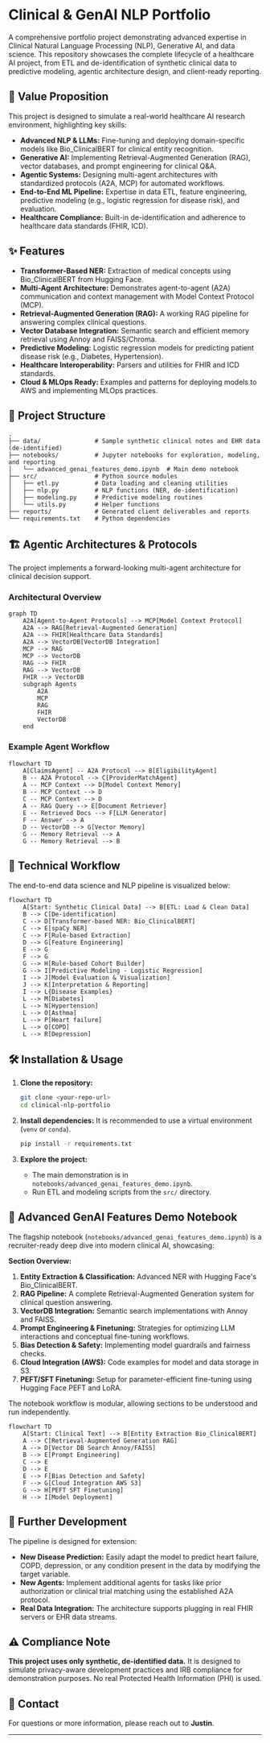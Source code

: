 # Clinical & GenAI NLP Portfolio

A comprehensive portfolio project demonstrating advanced expertise in Clinical Natural Language Processing (NLP), Generative AI, and data science. This repository showcases the complete lifecycle of a healthcare AI project, from ETL and de-identification of synthetic clinical data to predictive modeling, agentic architecture design, and client-ready reporting.

## 🚀 Value Proposition

This project is designed to simulate a real-world healthcare AI research environment, highlighting key skills:
*   **Advanced NLP & LLMs:** Fine-tuning and deploying domain-specific models like Bio_ClinicalBERT for clinical entity recognition.
*   **Generative AI:** Implementing Retrieval-Augmented Generation (RAG), vector databases, and prompt engineering for clinical Q&A.
*   **Agentic Systems:** Designing multi-agent architectures with standardized protocols (A2A, MCP) for automated workflows.
*   **End-to-End ML Pipeline:** Expertise in data ETL, feature engineering, predictive modeling (e.g., logistic regression for disease risk), and evaluation.
*   **Healthcare Compliance:** Built-in de-identification and adherence to healthcare data standards (FHIR, ICD).

## ✨ Features

*   **Transformer-Based NER:** Extraction of medical concepts using Bio_ClinicalBERT from Hugging Face.
*   **Multi-Agent Architecture:** Demonstrates agent-to-agent (A2A) communication and context management with Model Context Protocol (MCP).
*   **Retrieval-Augmented Generation (RAG):** A working RAG pipeline for answering complex clinical questions.
*   **Vector Database Integration:** Semantic search and efficient memory retrieval using Annoy and FAISS/Chroma.
*   **Predictive Modeling:** Logistic regression models for predicting patient disease risk (e.g., Diabetes, Hypertension).
*   **Healthcare Interoperability:** Parsers and utilities for FHIR and ICD standards.
*   **Cloud & MLOps Ready:** Examples and patterns for deploying models to AWS and implementing MLOps practices.

## 📁 Project Structure

```
.
├── data/               # Sample synthetic clinical notes and EHR data (de-identified)
├── notebooks/          # Jupyter notebooks for exploration, modeling, and reporting
│   └── advanced_genai_features_demo.ipynb  # Main demo notebook
├── src/                # Python source modules
│   ├── etl.py          # Data loading and cleaning utilities
│   ├── nlp.py          # NLP functions (NER, de-identification)
│   ├── modeling.py     # Predictive modeling routines
│   └── utils.py        # Helper functions
├── reports/            # Generated client deliverables and reports
└── requirements.txt    # Python dependencies
```

## 🏗️ Agentic Architectures & Protocols

The project implements a forward-looking multi-agent architecture for clinical decision support.

### Architectural Overview
```mermaid
graph TD
    A2A[Agent-to-Agent Protocols] --> MCP[Model Context Protocol]
    A2A --> RAG[Retrieval-Augmented Generation]
    A2A --> FHIR[Healthcare Data Standards]
    A2A --> VectorDB[VectorDB Integration]
    MCP --> RAG
    MCP --> VectorDB
    RAG --> FHIR
    RAG --> VectorDB
    FHIR --> VectorDB
    subgraph Agents
        A2A
        MCP
        RAG
        FHIR
        VectorDB
    end
```

### Example Agent Workflow
```mermaid
flowchart TD
    A[ClaimsAgent] -- A2A Protocol --> B[EligibilityAgent]
    B -- A2A Protocol --> C[ProviderMatchAgent]
    A -- MCP Context --> D[Model Context Memory]
    B -- MCP Context --> D
    C -- MCP Context --> D
    A -- RAG Query --> E[Document Retriever]
    E -- Retrieved Docs --> F[LLM Generator]
    F -- Answer --> A
    D -- VectorDB --> G[Vector Memory]
    G -- Memory Retrieval --> A
    G -- Memory Retrieval --> B
```

## 🔬 Technical Workflow

The end-to-end data science and NLP pipeline is visualized below:

```mermaid
flowchart TD
    A[Start: Synthetic Clinical Data] --> B[ETL: Load & Clean Data]
    B --> C[De-identification]
    C --> D[Transformer-based NER: Bio_ClinicalBERT]
    C --> E[spaCy NER]
    C --> F[Rule-based Extraction]
    D --> G[Feature Engineering]
    E --> G
    F --> G
    G --> H[Rule-based Cohort Builder]
    G --> I[Predictive Modeling - Logistic Regression]
    I --> J[Model Evaluation & Visualization]
    J --> K[Interpretation & Reporting]
    I --> L{Disease Examples}
    L --> M[Diabetes]
    L --> N[Hypertension]
    L --> O[Asthma]
    L --> P[Heart failure]
    L --> Q[COPD]
    L --> R[Depression]
```

## 🛠️ Installation & Usage

1.  **Clone the repository:**
    ```bash
    git clone <your-repo-url>
    cd clinical-nlp-portfolio
    ```

2.  **Install dependencies:**
    It is recommended to use a virtual environment (`venv` or `conda`).
    ```bash
    pip install -r requirements.txt
    ```

3.  **Explore the project:**
    *   The main demonstration is in `notebooks/advanced_genai_features_demo.ipynb`.
    *   Run ETL and modeling scripts from the `src/` directory.

## 📓 Advanced GenAI Features Demo Notebook

The flagship notebook (`notebooks/advanced_genai_features_demo.ipynb`) is a recruiter-ready deep dive into modern clinical AI, showcasing:

**Section Overview:**
1.  **Entity Extraction & Classification:** Advanced NER with Hugging Face's Bio_ClinicalBERT.
2.  **RAG Pipeline:** A complete Retrieval-Augmented Generation system for clinical question answering.
3.  **VectorDB Integration:** Semantic search implementations with Annoy and FAISS.
4.  **Prompt Engineering & Finetuning:** Strategies for optimizing LLM interactions and conceptual fine-tuning workflows.
5.  **Bias Detection & Safety:** Implementing model guardrails and fairness checks.
6.  **Cloud Integration (AWS):** Code examples for model and data storage in S3.
7.  **PEFT/SFT Finetuning:** Setup for parameter-efficient fine-tuning using Hugging Face PEFT and LoRA.

The notebook workflow is modular, allowing sections to be understood and run independently.

```mermaid
flowchart TD
    A[Start: Clinical Text] --> B[Entity Extraction Bio_ClinicalBERT]
    A --> C[Retrieval-Augmented Generation RAG]
    A --> D[Vector DB Search Annoy/FAISS]
    B --> E[Prompt Engineering]
    C --> E
    D --> E
    E --> F[Bias Detection and Safety]
    F --> G[Cloud Integration AWS S3]
    G --> H[PEFT SFT Finetuning]
    H --> I[Model Deployment]
```

## 🔮 Further Development

The pipeline is designed for extension:
*   **New Disease Prediction:** Easily adapt the model to predict heart failure, COPD, depression, or any condition present in the data by modifying the target variable.
*   **New Agents:** Implement additional agents for tasks like prior authorization or clinical trial matching using the established A2A protocol.
*   **Real Data Integration:** The architecture supports plugging in real FHIR servers or EHR data streams.

## ⚠️ Compliance Note

**This project uses only synthetic, de-identified data.** It is designed to simulate privacy-aware development practices and IRB compliance for demonstration purposes. No real Protected Health Information (PHI) is used.

## 📧 Contact

For questions or more information, please reach out to **Justin**.

---